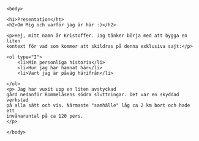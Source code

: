 <!doctype html>
<html lang="sv">
	<head>
		<meta charset="utf-8" />
		<title> "Presentation" </title>
	</head>

	<body>
<!-- 
-->
	<h1>Presentation</ht>
	<h2>Om Mig och varför jag är här :)</h2>
	
	<p>Hej, mitt namn är Kristoffer. Jag tänker börja med att bygga en liten 
	kontext för vad som kommer att skildras på denna exklusiva sajt:</p>
	
	<ol type="I">
	    <li>Min personliga historia</li>
	    <li>Hur jag har hamnat här</li>
	    <li>Vart jag är påväg härifrån</li>
	    
	</ol>
	<p> Jag har vuxit upp en liten avstyckad
	gård nedanför Rommelåsens södra sluttningar. Det var en skyddad verkstad
	på alla sätt och vis. Närmaste "samhälle" låg ca 2 km bort och hade ett
	invånarantal på ca 120 pers. 
	</p>

	</body>
</html>